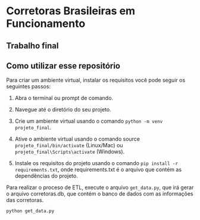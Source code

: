 # Corretoras Brasileiras em Funcionamento

## Trabalho final


## Como utilizar esse repositório

Para criar um ambiente virtual, instalar os requisitos você pode seguir os seguintes passos:

1. Abra o terminal ou prompt de comando.

2. Navegue até o diretório do seu projeto.

3. Crie um ambiente virtual usando o comando `python -m venv projeto_final`.

4. Ative o ambiente virtual usando o comando source `projeto_final/bin/activate` (Linux/Mac) ou `projeto_final\Scripts\activate` (Windows).

5. Instale os requisitos do projeto usando o comando `pip install -r requirements.txt`, onde requirements.txt é o arquivo que contém as dependências do projeto.

Para realizar o proceso de ETL, execute o arquivo `get_data.py`, que irá gerar o arquivo corretoras.db, que contém o banco de dados com as informações das corretoras.

```bash
python get_data.py
```